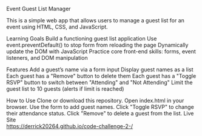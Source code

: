 Event Guest List Manager

This is a simple web app that allows users to manage a guest list for an event using HTML, CSS, and JavaScript.

Learning Goals
 Build a functioning guest list application
 Use event.preventDefault() to stop form from reloading the page
 Dynamically update the DOM with JavaScript
 Practice core front-end skills: forms, event listeners, and DOM manipulation

Features
 Add a guest’s name via a form input
 Display guest names as a list
 Each guest has a "Remove" button to delete them
 Each guest has a "Toggle RSVP" button to switch between "Attending" and "Not Attending"
 Limit the guest list to 10 guests (alerts if limit is reached) 

How to Use
 Clone or download this repository.
 Open index.html in your browser.
 Use the form to add guest names.
 Click "Toggle RSVP" to change their attendance status.
 Click "Remove" to delete a guest from the list.
 Live Site  
https://derrick20264.github.io/code-challenge-2-/


